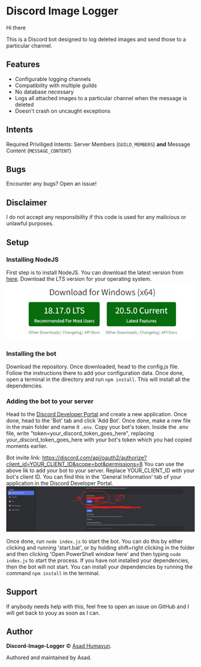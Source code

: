 # Discord Image Logger

Hi there

This is a Discord bot designed to log deleted images and send those to a particular channel.

## Features
- Configurable logging channels
- Compatibility with multiple guilds
- No database necessary
- Logs all attached images to a particular channel when the message is deleted
- Doesn't crash on uncaught exceptions

## Intents
Required Priviliged Intents: Server Members (`GUILD_MEMBERS`) **and** Message Content (`MESSAGE_CONTENT`)

## Bugs

Encounter any bugs? Open an issue!

## Disclaimer

I do not accept any responsibility if this code is used for any malicious or unlawful purposes.
## Setup
### Installing NodeJS
First step is to install NodeJS. You can download the latest version from [here](https://nodejs.org/en/download/). Download the LTS version for your operating system.
![Alt text](image.png)

### Installing the bot
Download the repository. Once downloaded, head to the config.js file. Follow the instructions there to add your configuration data. Once done, open a terminal in the directory and run `npm install`. This will install all the dependencies. 

### Adding the bot to your server
Head to the [Discord Developer Portal](https://discord.com/developers/applications) and create a new application. Once done, head to the 'Bot' tab and click 'Add Bot'. Once done, make a new file in the main folder and name it `.env`. Copy your bot's token. Inside the .env file, write "token=your_discord_token_goes_here", replacing your_discord_token_goes_here with your bot's token which you had copied moments earlier. 

Bot invite link: 	https://discord.com/api/oauth2/authorize?client_id=YOUR_CLIENT_ID&scope=bot&permissions=8 
You can use the above lik to add your bot to your server. Replace YOUR_CLIENT_ID with your bot's client ID. You can find this in the 'General Information' tab of your application in the Discord Developer Portal.
![Alt text](image-1.png)

Once done, run `node index.js` to start the bot. You can do this by either clicking and running 'start.bat', or by holding shift+right clicking in the folder and then clicking 'Open PowerShell window here' and then typing `node index.js` to start the process. If you have not installed your dependencies, then the bot will not start. You can install your dependencies by running the command `npm install` in the terminal.


## Support
If anybody needs help with this, feel free to open an issue on GitHub and I will get back to youy as soon as I can. 

## Author

**Discord-Image-Logger** © [Asad Humayun](https://github.com/asadhumayun).

Authored and maintained by Asad.
